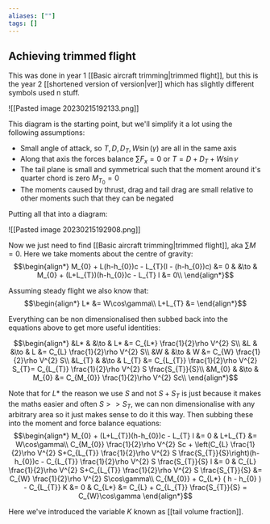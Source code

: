 ```yaml
---
aliases: [""]
tags: []
---
```


## Achieving trimmed flight

This was done in year 1 [[Basic aircraft trimming|trimmed flight]], but this is the year 2 [[shortened version of version|ver]] which has slightly different symbols used n stuff.

![[Pasted image 20230215192133.png]]

This diagram is the starting point, but we'll simplify it a lot using the following assumptions:
- Small angle of attack, so $T,D,D_{T},W\sin(\gamma)$ are all in the same axis
- Along that axis the forces balance $\sum\limits F_{x}=0$ or $T = D+D_{T} + W\sin \gamma$
- The tail plane is small and symmetrical such that the moment around it's quarter chord is zero $M_{T_{0}}=0$
- The moments caused by thrust, drag and tail drag are small relative to other moments such that they can be negated

Putting all that into a diagram:

![[Pasted image 20230215192908.png]]

Now we just need to find [[Basic aircraft trimming|trimmed flight]], aka $\sum\limits M=0$. Here we take moments about the centre of gravity:
$$\begin{align*}
M_{0} + L(h-h_{0})c - L_{T}(l - (h-h_{0})c) &= 0 & &\to & M_{0} + (L+L_{T})(h-h_{0})c - L_{T} l &= 0\\
\end{align*}$$

Assuming steady flight we also know that:
$$\begin{align*}
L* &= W\cos\gamma\\
L+L_{T} &= 
\end{align*}$$

Everything can be non dimensionalised then subbed back into the equations above to get more useful identities:

$$\begin{align*}
&L* & &\to & L* &= C_{L*} \frac{1}{2}\rho V^{2} S\\
&L & &\to & L &= C_{L} \frac{1}{2}\rho V^{2} S\\
&W & &\to & W &= C_{W} \frac{1}{2}\rho V^{2} S\\
&L_{T} & &\to & L_{T} &= C_{L_{T}} \frac{1}{2}\rho V^{2} S_{T}= C_{L_{T}} \frac{1}{2}\rho V^{2} S \frac{S_{T}}{S}\\
&M_{0} & &\to & M_{0} &= C_{M_{0}} \frac{1}{2}\rho V^{2} Sc\\
\end{align*}$$

Note that for $L*$ the reason we use $S$ and not $S+S_{T}$ is just because it makes the maths easier and often $S>>S_{T}$, we can non dimensionalise with any arbitrary area so it just makes sense to do it this way. Then subbing these into the moment and force balance equations:
$$\begin{align*}
 M_{0} + (L+L_{T})(h-h_{0})c - L_{T} l &= 0 & L+L_{T} &= W\cos\gamma\\
C_{M_{0}} \frac{1}{2}\rho V^{2} Sc + \left(C_{L} \frac{1}{2}\rho V^{2} S+C_{L_{T}} \frac{1}{2}\rho V^{2} S \frac{S_{T}}{S}\right)(h-h_{0})c - C_{L_{T}} \frac{1}{2}\rho V^{2} S \frac{S_{T}}{S} l &= 0 & C_{L} \frac{1}{2}\rho V^{2} S+C_{L_{T}} \frac{1}{2}\rho V^{2} S \frac{S_{T}}{S} &= C_{W} \frac{1}{2}\rho V^{2} S\cos\gamma\\
C_{M_{0}} + C_{L*} ( h - h_{0} ) - C_{L_{T}} K &= 0 & C_{L*} &= C_{L} + C_{L_{T}} \frac{S_{T}}{S} = C_{W}\cos\gamma
\end{align*}$$

Here we've introduced the variable $K$ known as [[tail volume fraction]].
